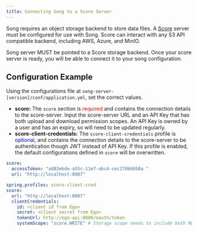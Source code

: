 ```yaml
---
title: Connecting Song to a Score Server
---
```


Song requires an object storage backend to store data files. A [Score](/documentation/score/) server must be configured for use with Song. Score can interact with any S3 API compatible backend, including AWS, Azure, and MinIO. 

Song server MUST be pointed to a Score storage backend. Once your score server is ready, you will be able to connect it to your song configuration. 

## Configuration Example 
Using the configurations file at `song-server-[version]/conf/application.yml`, set the correct values. 
- **score:** The `score` section is <span style="color:red"> required</span> and contains the connection details to the score-server. Input the score-server URL and an API Key that has both upload and download permission scopes. An API Key is owned  by a user and has an expiry, so will need to be updated regularly.
- **score-client-credentials:** The `score-client-credentials` profile  is <span style="color:blue">optional</span>, and contains the connection details to the score-server to be authentication though JWT instead of API Key. If this profile is enabled, the default configurations defined in `score` will be overwritten. 

```yaml
score:
  accessToken: "ad83ebde-a55c-11e7-abc4-cec278b6b50a "   
  url: "http://localhost:8087" 

spring.profiles: score-client-cred
score:
  url: "http://localhost:8087"
  clientCredentials:
    id: <client id from Ego>
    secret: <client secret from Ego>
    tokenUrl: http://ego-api:8080/oauth/token
    systemScope: "score.WRITE" # Storage scope needs to include both READ and WRITE
```
